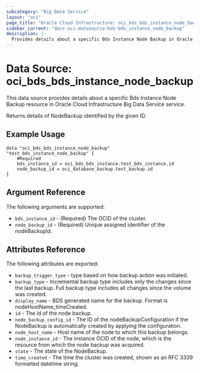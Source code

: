 ```yaml
---
subcategory: "Big Data Service"
layout: "oci"
page_title: "Oracle Cloud Infrastructure: oci_bds_bds_instance_node_backup"
sidebar_current: "docs-oci-datasource-bds-bds_instance_node_backup"
description: |-
  Provides details about a specific Bds Instance Node Backup in Oracle Cloud Infrastructure Big Data Service service
---
```


# Data Source: oci_bds_bds_instance_node_backup
This data source provides details about a specific Bds Instance Node Backup resource in Oracle Cloud Infrastructure Big Data Service service.

Returns details of NodeBackup identified by the given ID.


## Example Usage

```hcl
data "oci_bds_bds_instance_node_backup" "test_bds_instance_node_backup" {
	#Required
	bds_instance_id = oci_bds_bds_instance.test_bds_instance.id
	node_backup_id = oci_database_backup.test_backup.id
}
```

## Argument Reference

The following arguments are supported:

* `bds_instance_id` - (Required) The OCID of the cluster.
* `node_backup_id` - (Required) Unique assigned identifier of the nodeBackupId.


## Attributes Reference

The following attributes are exported:

* `backup_trigger_type` - type based on how backup action was initiated.
* `backup_type` - Incremental backup type includes only the changes since the last backup. Full backup type includes all changes since the volume was created.
* `display_name` - BDS generated name for the backup. Format is nodeHostName_timeCreated.
* `id` - The id of the node backup.
* `node_backup_config_id` - The ID of the nodeBackupConfiguration if the NodeBackup is automatically created by applying the configuration.
* `node_host_name` - Host name of the node to which this backup belongs.
* `node_instance_id` - The instance OCID of the node, which is the resource from which the node backup was acquired.
* `state` - The state of the NodeBackup.
* `time_created` - The time the cluster was created, shown as an RFC 3339 formatted datetime string.

